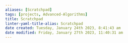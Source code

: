 ```yaml
---
aliases: [Scratchpad]
tags: [projects, Advanced-Algorithms]
title: Scratchpad
linter-yaml-title-alias: Scratchpad
date created: Tuesday, January 24th 2023, 8:41:43 am
date modified: Friday, January 27th 2023, 11:40:31 am
---
```

